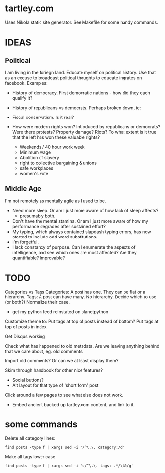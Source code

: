 # tartley.com

Uses Nikola static site generator.
See Makefile for some handy commands.

# IDEAS

## Political

I am living in the foriegn land. Educate myself on political history.
Use that as an excuse to broadcast political thoughts to educate ingrates
on facebook. Examples:

* History of democracy. First democratic nations - how did they each qualify it?

* History of republicans vs democrats. Perhaps broken down, ie:

* Fiscal conservatism. Is it real?

* How were modern rights won? Introduced by republicans or democrats?
  Were there protests? Property damage? Riots?
  To what extent is it true that the left has won these valuable rights?
  * Weekends / 40 hour work week
  * Minimum wage
  * Abolition of slavery
  * right to collective bargaining & unions
  * safe workplaces
  * women's vote

## Middle Age

I'm not remotely as mentally agile as I used to be.
* Need more sleep. Or am I just more aware of how lack of sleep affects?
  - presumably both.
* Don't have the mental stamina. Or am I just more aware of how my performance
  degrades after sustained effort?
* My typing, which always contained slapdash typing errors, has now started to
  include odd word substitutions.
* I'm forgetful.
* I lack constancy of purpose. Can I enumerate the aspects of intelligence, and
  see which ones are most affected? Are they quantifiable? Improvable?

# TODO

Categories vs Tags
Categories: A post has one. They can be flat or a hierarchy.
Tags: A post can have many. No hierarchy.
Decide which to use (or both?)
Normalize their case.

* get my python feed reinstated on planetpython

Customize theme to:
    Put tags at top of posts instead of bottom?
    Put tags at top of posts in index

Get Disqus working

Check what has happened to old metadata.
Are we leaving anything behind that we care about, eg. old comments.

Import old comments? Or can we at least display them?

Skim through handbook for other nice features?
* Social buttons?
* Alt layout for that type of 'short form' post

Click around a few pages to see what else does not work.

* Embed ancient backed up tartley.com content, and link to it.

# some commands

Delete all category lines:

    find posts -type f | xargs sed -i '/^\.\. category:/d'

Make all tags lower case

    find posts -type f | xargs sed -i 's/^\.\. tags: .*/\L&/g'

